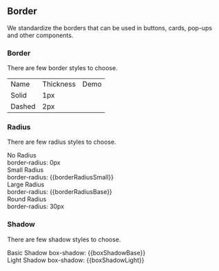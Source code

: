<script>
  import bus from '../../bus';
  import { ACTION_USER_CONFIG_UPDATE } from '../../components/theme/constant.js';
  const varMap = {
    '$--box-shadow-light': 'boxShadowLight',
    '$--box-shadow-base': 'boxShadowBase',
    '$--border-radius-base': 'borderRadiusBase',
    '$--border-radius-small': 'borderRadiusSmall'
  };
  const original = {
    boxShadowLight: '0 2px 12px 0 rgba(0, 0, 0, 0.1)',
    boxShadowBase: '0 2px 4px rgba(0, 0, 0, .12), 0 0 6px rgba(0, 0, 0, .04)',
    borderRadiusBase: '4px',
    borderRadiusSmall: '2px'
  }
  export default {
    created() {
      bus.$on(ACTION_USER_CONFIG_UPDATE, this.setGlobal);
    },
    mounted() {
      this.setGlobal();
    },
    methods: {
      setGlobal() {
        if (window.userThemeConfig) {
          this.global = window.userThemeConfig.global;
        }
      }
    },
    data() {
      return {
        global: {},
        boxShadowLight: '',
        boxShadowBase: '',
        borderRadiusBase: '',
        borderRadiusSmall: ''
      }
    },
    watch: {
      global: {
        immediate: true,
        handler(value) {
          Object.keys(varMap).forEach((c) => {
            if (value[c]) {
              this[varMap[c]] = value[c]
            } else {
              this[varMap[c]] = original[varMap[c]]
            }
          });
        }
      }
    }
  }
</script>

## Border

We standardize the borders that can be used in buttons, cards, pop-ups and other components.

### Border

There are few border styles to choose.

<table class="demo-border">
  <tbody>
    <tr>
      <td class="text">Name</td>
      <td class="text">Thickness</td>
      <td class="line">Demo</td>
    </tr>
    <tr>
      <td class="text">Solid</td>
      <td class="text">1px</td>
      <td class="line">
        <div></div>
      </td>
    </tr>
    <tr>
      <td class="text">Dashed</td>
      <td class="text">2px</td>
      <td class="line">
        <div class="dashed"></div>
      </td>
    </tr>
  </tbody>
</table>

### Radius

There are few radius styles to choose.

<el-row :gutter="12" class="demo-radius">
  <el-col :span="6" :xs="{span: 12}">
    <div class="title">No Radius</div>
    <div class="value">border-radius: 0px</div>
    <div class="radius"></div>
  </el-col>
  <el-col :span="6" :xs="{span: 12}">
    <div class="title">Small Radius</div>
    <div class="value">border-radius: {{borderRadiusSmall}}</div>
    <div 
      class="radius" 
      :style="{ borderRadius: borderRadiusSmall }"
    ></div>
  </el-col>
  <el-col :span="6" :xs="{span: 12}">
    <div class="title">Large Radius</div>
    <div class="value">border-radius: {{borderRadiusBase}}</div>
    <div 
      class="radius"
      :style="{ borderRadius: borderRadiusBase }"
    ></div>
  </el-col>
  <el-col :span="6" :xs="{span: 12}">
    <div class="title">Round Radius</div>
    <div class="value">border-radius: 30px</div>
    <div class="radius radius-30"></div>
  </el-col>
</el-row>

### Shadow

There are few shadow styles to choose.

<div 
class="demo-shadow"
:style="{ boxShadow: boxShadowBase }"
></div>
<span class="demo-shadow-text">Basic Shadow box-shadow: {{boxShadowBase}}</span>

<div 
class="demo-shadow"
:style="{ boxShadow: boxShadowLight }"
></div>
<span class="demo-shadow-text">Light Shadow box-shadow: {{boxShadowLight}}</span>
